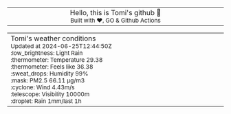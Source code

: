 
<div align="center">
<table>
<tbody>
<td align="center">
<img width="2000" height="0"><br>
Hello, this is Tomi's github 👋<br>
<sup>Built with ❤️, GO & Github Actions</sup><br>
<img width="2000" height="0">
</td>
</tbody>
</table>
</div>
<table>
<tbody>
<td align="left">
<img width="2000" height="0"><br>
Tomi's weather conditions<br>
<sup>Updated at 2024-06-25T12:44:50Z</sup><br>
<sup>:low_brightness: Light Rain</sup><br>
<sup>:thermometer: Temperature 29.38 </sup><br>
<sup>:thermometer: Feels like 36.38</sup><br>
<sup>:sweat_drops: Humidity 99%</sup><br>
<sup>:mask: PM2.5 66.11 μg/m3</sup><br>
<sup>:cyclone: Wind 4.43m/s </sup><br>
<sup>:telescope: Visibility 10000m </sup><br>
<sup>:droplet: Rain 1mm/last 1h </sup><br>
<img width="2000" height="0">
</td>
<td align="left">
<img width="2000" height="0"><br>
<br>
<img width="2000" height="0">
</td>
</tbody>
</table>
</div>
    